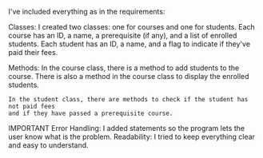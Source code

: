 I've included everything as in the requirements:

Classes:
	I created two classes: one for courses and one for students.
	Each course has an ID, a name, a prerequisite (if any), and a list of enrolled students.
	Each student has an ID, a name, and a flag to indicate if they've paid their fees.

Methods:
	In the course class, there is a method to add students to the course. 
	There is also a method in the course class to display the enrolled students.

	In the student class, there are methods to check if the student has not paid fees 
	and if they have passed a prerequisite course.

IMPORTANT
Error Handling: I added statements so the program lets the user know what is the problem.
Readability: I tried to keep everything clear and easy to understand.



